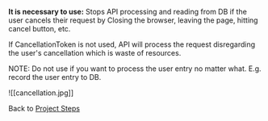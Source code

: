 **It is necessary to use:**
Stops API processing and reading from DB if the user cancels their request by Closing the browser, leaving the page, hitting cancel button, etc.

If CancellationToken is not used, API will process the request disregarding the user's cancellation which is waste of resources.

NOTE: Do not use if you want to process the user entry no matter what. E.g. record the user entry to DB.

![[cancellation.jpg]]


Back to [Project Steps](obsidian://open?vault=Advance%20Class&file=Programming%2F0%20-%20Project%20Steps)